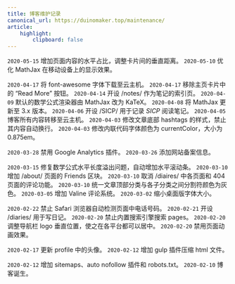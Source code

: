 ```yaml
---
title: 博客维护记录
canonical_url: https://duinomaker.top/maintenance/
article:
    highlight:
        clipboard: false
---
```


<code class="rigid">2020-05-15</code> 增加页面内容的水平占比，调整卡片间的垂直距离。
<code class="rigid">2020-05-10</code> 优化 MathJax 在移动设备上的显示效果。

<code class="rigid">2020-04-17</code> 将 font-awesome 字体下载至云主机。
<code class="rigid">2020-04-17</code> 移除主页卡片中的 “Read More” 按钮。
<code class="rigid">2020-04-14</code> 开设 /notes/ 作为笔记的索引页。
<code class="rigid">2020-04-09</code> 默认的数学公式渲染器由 MathJax 改为 KaTeX。
<code class="rigid">2020-04-08</code> 将 MathJax 更新至 3.x 版本。
<code class="rigid">2020-04-06</code> 开设 /SICP/ 用于记录 *SICP* 阅读笔记。
<code class="rigid">2020-04-05</code> 博客所有内容转移至云主机。
<code class="rigid">2020-04-03</code> 修改文章底部 hashtags 的样式，禁止其内容自动换行。
<code class="rigid">2020-04-03</code> 修改内联代码字体颜色为 currentColor，大小为 0.875em。

<!-- <code class="rigid">2020-03-30</code> 将所有的版权声明改为中文。 -->
<code class="rigid">2020-03-28</code> 禁用 Google Analytics 插件。
<code class="rigid">2020-03-26</code> 添加网站备案信息。
<!-- <code class="rigid">2020-03-26</code> 将图片迁移至 server.duinomaker.top，取消使用七牛云。
<code class="rigid">2020-03-25</code> 将部分图片迁移至七牛云，以提高页面加载速度。 -->
<code class="rigid">2020-03-15</code> 修复数学公式水平长度溢出问题，自动增加水平滚动条。
<code class="rigid">2020-03-10</code> 增加 /about/ 页面的 Friends 区块。
<code class="rigid">2020-03-10</code> 取消 /diaires/ 中各页面和 404 页面的评论功能。
<code class="rigid">2020-03-10</code> 统一文章顶部分类与各子分类之间分割符颜色为灰色。
<code class="rigid">2020-03-05</code> 增加 Valine 评论系统。
<code class="rigid">2020-03-02</code> 缩小桌面版字体大小。

<code class="rigid">2020-02-22</code> 禁止 Safari 浏览器自动检测页面中电话号码。
<code class="rigid">2020-02-21</code> 开设 /diaries/ 用于写日记。
<code class="rigid">2020-02-20</code> 禁止内置搜索引擎搜索 pages。
<code class="rigid">2020-02-20</code> 调整导航栏 logo 垂直位置，使之在各平台都可以居中。
<code class="rigid">2020-02-20</code> 禁用页面动画效果。
<!-- <code class="rigid">2020-02-19</code> 博客转移至 GitHub Pages。 -->
<code class="rigid">2020-02-17</code> 更新 profile 中的头像。
<code class="rigid">2020-02-12</code> 增加 gulp 插件压缩 html 文件。
<!-- <code class="rigid">2020-02-12</code> 更改 font-awesome 字体 CDN 为 cdn.bootcss.com。 -->
<code class="rigid">2020-02-12</code> 增加 sitemaps、auto nofollow 插件和 robots.txt。
<code class="rigid">2020-02-10</code> 博客诞生。
